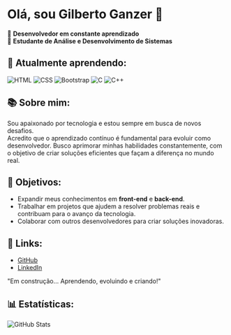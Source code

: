 # Olá, sou Gilberto Ganzer 👋

🔧 **Desenvolvedor em constante aprendizado**  
🚀 **Estudante de Análise e Desenvolvimento de Sistemas**

## 🌱 Atualmente aprendendo:
  ![HTML](https://img.shields.io/badge/HTML-E34F26?style=for-the-badge&logo=html5&logoColor=white) ![CSS](https://img.shields.io/badge/CSS-1572B6?style=for-the-badge&logo=css3&logoColor=white)  ![Bootstrap](https://img.shields.io/badge/Bootstrap-563D7C?style=for-the-badge&logo=bootstrap&logoColor=white) ![C](https://img.shields.io/badge/C-A8B9CC?style=for-the-badge&logo=c&logoColor=white) 
![C++](https://img.shields.io/badge/C++-00599C?style=flat-square&logo=C%2B%2B&logoColor=white)

## 📚 Sobre mim:
Sou apaixonado por tecnologia e estou sempre em busca de novos desafios.  
Acredito que o aprendizado contínuo é fundamental para evoluir como desenvolvedor. Busco aprimorar minhas habilidades constantemente, com o objetivo de criar soluções eficientes que façam a diferença no mundo real.


## 💬 Objetivos:
- Expandir meus conhecimentos em **front-end** e **back-end**.
- Trabalhar em projetos que ajudem a resolver problemas reais e contribuam para o avanço da tecnologia.
- Colaborar com outros desenvolvedores para criar soluções inovadoras.

## 🔗 Links:
- [GitHub](https://github.com/DevGGanzer)
- [LinkedIn](https://www.linkedin.com/in/gganzer/)

"Em construção... Aprendendo, evoluindo e criando!"

## 📊 Estatísticas:
![GitHub Stats](https://github-readme-stats.vercel.app/api?username=DevGGanzer&show_icons=true&hide_title=true)

